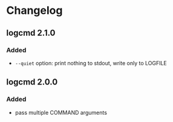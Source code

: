 # Changelog

## logcmd 2.1.0

### Added
- `--quiet` option: print nothing to stdout, write only to LOGFILE

## logcmd 2.0.0

### Added
- pass multiple COMMAND arguments
